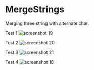 # MergeStrings
Merging three string with alternate char.

Test 1
![screenshot 19](https://user-images.githubusercontent.com/9469590/51048241-758cb200-15f0-11e9-8a37-425f9c24ee98.png)

Test 2
![screenshot 20](https://user-images.githubusercontent.com/9469590/51048256-7cb3c000-15f0-11e9-82e4-6c3cd0824558.png)

Test 3
![screenshot 21](https://user-images.githubusercontent.com/9469590/51048257-7d4c5680-15f0-11e9-8cf0-302ecb74f5c3.png)

Test 4
![screenshot 18](https://user-images.githubusercontent.com/9469590/51048260-7de4ed00-15f0-11e9-8055-300574d8ab67.png)

